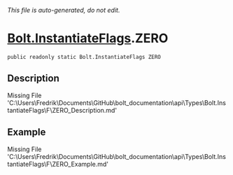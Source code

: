 *This file is auto-generated, do not edit.*

# [Bolt.InstantiateFlags](Types/Bolt.InstantiateFlags.md).ZERO
`public readonly static Bolt.InstantiateFlags ZERO`
## Description
Missing File 'C:\Users\Fredrik\Documents\GitHub\bolt_documentation\api\Types\Bolt.InstantiateFlags\F\ZERO_Description.md'
## Example
Missing File 'C:\Users\Fredrik\Documents\GitHub\bolt_documentation\api\Types\Bolt.InstantiateFlags\F\ZERO_Example.md'
